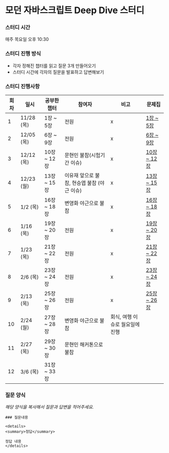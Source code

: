 # 모던 자바스크립트 Deep Dive 스터디

### 스터디 시간

매주 목요일 오후 10:30

### 스터디 진행 방식

- 각자 정해진 챕터를 읽고 질문 3개 만들어오기
- 스터디 시간에 각자의 질문을 발표하고 답변해보기

### 스터디 진행사항

| 회차 | 일시       | 공부한 챕터 | 참여자                                      | 비고                            | 문제집                          |
| ---- | ---------- | ----------- | ------------------------------------------- | ------------------------------- | ------------------------------- |
| 1    | 11/28 (목) | 1장 ~ 5장   | 전원                                        | x                               | [1장 ~ 5장](01회차/문제집.md)   |
| 2    | 12/05 (목) | 6장 ~ 9장   | 전원                                        | x                               | [6장 ~ 9장](02회차/문제집.md)   |
| 3    | 12/12 (목) | 10장 ~ 12장 | 문현민 불참(시험기간 이슈)                  | x                               | [10장 ~ 12장](03회차/문제집.md) |
| 4    | 12/23 (월) | 13장 ~ 15장 | 이유재 앞으로 불참, 현승엽 불참 (야근 이슈) | x                               | [13장 ~ 15장](04회차/문제집.md) |
| 5    | 1/2 (목)   | 16장 ~ 18장 | 변영화 야근으로 불참                        | x                               | [16장 ~ 18장](05회차/문제집.md) |
| 6    | 1/16 (목)  | 19장 ~ 20장 | 전원                                        | x                               | [19장 ~ 20장](06회차/문제집.md) |
| 7    | 1/23 (목)  | 21장 ~ 22장 | 전원                                        | x                               | [21장 ~ 22장](07회차/문제집.md) |
| 8    | 2/6 (목)   | 23장 ~ 24장 | 전원                                        | x                               | [23장 ~ 24장](08회차/문제집.md) |
| 9    | 2/13 (목)  | 25장 ~ 26장 | 전원                                        | x                               | [25장 ~ 26장](09회차/문제집.md) |
| 10   | 2/24 (월)  | 27장 ~ 28장 | 변영화 야근으로 불참                        | 회식, 여행 이슈로 월요일에 진행 |                                 |
| 11   | 2/27 (목)  | 29장 ~ 30장 | 문현민 해커톤으로 불참                                            |                                 |                                 |
| 12   | 3/6 (목)  | 31장 ~ 33장 |                                             |                                 |                                 |

### 질문 양식

_해당 양식을 복사해서 질문과 답변을 적어주세요._

```
### 질문내용

<details>
<summary>정답</summary>

정답 내용
</details>
```
